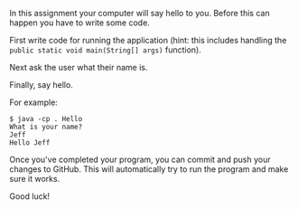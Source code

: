 In this assignment your computer will say hello to you. Before this can happen you have to write some code.

First write code for running the application (hint: this includes handling the ```public static void main(String[] args)``` function).

Next ask the user what their name is.

Finally, say hello.

For example:
```
$ java -cp . Hello
What is your name?
Jeff
Hello Jeff
```
Once you've completed your program, you can commit and push your changes to GitHub. This will automatically try to run the program and make sure it works.

Good luck!
